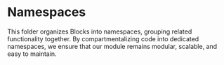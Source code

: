 # Namespaces

This folder organizes Blocks into namespaces, grouping related functionality together. By compartmentalizing code into dedicated namespaces, we ensure that our module remains modular, scalable, and easy to maintain.